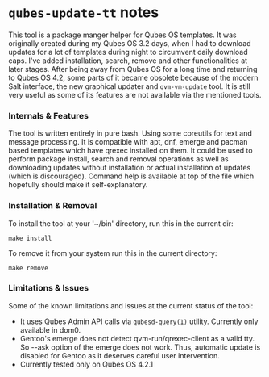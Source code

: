 # `qubes-update-tt` notes
This tool is a package manger helper for Qubes OS templates.
It was originally created during my Qubes OS 3.2 days, when I had to download
updates for a lot of templates during night to circumvent daily download caps.
I've added installation, search, remove and other functionalities at later
stages. After being away from Qubes OS for a long time and returning to Qubes OS 
4.2, some parts of it became obsolete because of the modern Salt interface, the
new graphical updater and `qvm-vm-update` tool. It is still very useful as some
of its features are not available via the mentioned tools.

### Internals & Features
The tool is written entirely in pure bash. Using some coreutils for text and
message processing. It is compatible with apt, dnf, emerge and pacman based
templates which have qrexec installed on them. It could be used to perform
package install, search and removal operations as well as downloading updates
without installation or actual installation of updates (which is discouraged).
Command help is available at top of the file which hopefully should make it
self-explanatory.

### Installation & Removal
To install the tool at your '~/bin' directory, run this in the current dir:
```
make install
```
To remove it from your system run this in the current directory:
```
make remove
```

### Limitations & Issues
Some of the known limitations and issues at the current status of the tool:
- It uses Qubes Admin API calls via `qubesd-query(1)` utility. Currently only
available in dom0.
- Gentoo's emerge does not detect qvm-run/qrexec-client as a valid tty. So --ask
option of the emerge does not work. Thus, automatic update is disabled for
Gentoo as it deserves careful user intervention.
- Currently tested only on Qubes OS 4.2.1
